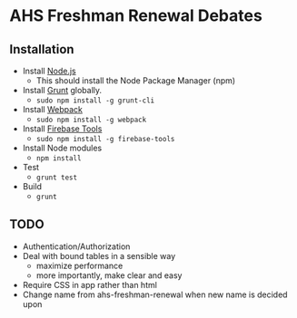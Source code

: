 # AHS Freshman Renewal Debates

## Installation
- Install [Node.js](http://nodejs.org/download)
    - This should install the Node Package Manager (npm)
- Install [Grunt](http://gruntjs.com/) globally.
    - `sudo npm install -g grunt-cli`
- Install [Webpack](http://webpack.github.io/)
    - `sudo npm install -g webpack`
- Install [Firebase Tools](https://www.firebase.com/docs/hosting/quickstart.html)
    - `sudo npm install -g firebase-tools`
- Install Node modules
    - `npm install`
- Test
    - `grunt test`
- Build
    - `grunt`

## TODO
- Authentication/Authorization
- Deal with bound tables in a sensible way
    - maximize performance
    - more importantly, make clear and easy
- Require CSS in app rather than html
- Change name from ahs-freshman-renewal when new name is decided upon
